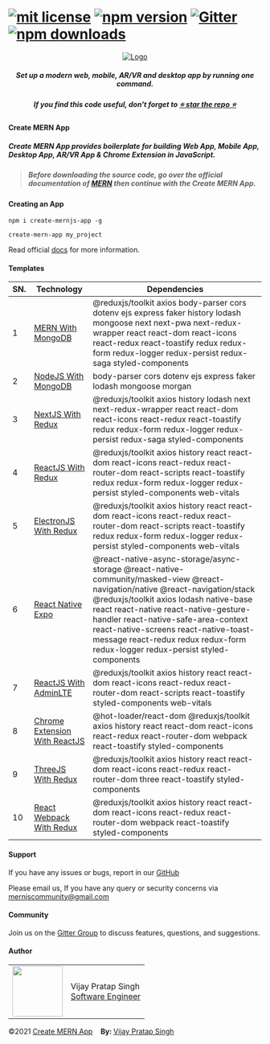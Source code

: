 # [![mit license](https://img.shields.io/github/license/mernjs/create-mern-app)](https://github.com/mernjs/create-mern-app/blob/master/LICENSE) [![npm version](https://img.shields.io/npm/v/create-mernjs-app)](https://www.npmjs.com/package/create-mernjs-app) [![Gitter](https://badges.gitter.im/mernjs/mernjs.svg)](https://gitter.im/mernjs/mernjs-community) [![npm downloads](https://img.shields.io/npm/dy/create-mernjs-app)](https://www.npmjs.com/package/create-mernjs-app)

<p align="center">
  <a target="_blank" href="https://mernjs.github.io/create-mern-app" rel="noopener">
 <img src="https://mernjs.github.io/create-mern-app/assets/logo1.png" alt="Logo"></a>
</p>
<h5 align="center">Set up a modern web, mobile, AR/VR and desktop app by running one command.</h5>

<h5 align="center">
If you find this code useful, don't forget to <a target="_blank" href="https://github.com/mernjs/create-mern-app" rel="noopener">⭐ star the repo ⭐</a> 
</h5>

<h4>Create MERN App</h4>
<h5>Create MERN App provides boilerplate for building Web App, Mobile App, Desktop App, AR/VR App & Chrome Extension in JavaScript.</h5>

<blockquote>
<h5>
Before downloading the source code, go over the official documentation of <a target="_blank" href="https://mernjs.github.io/create-mern-app/mern-roadmap" rel="noopener">MERN</a>  then continue with the Create MERN App.
</h5>
</blockquote>

<h4>Creating an App</h4>

```
npm i create-mernjs-app -g 
```

```
create-mern-app my_project  
```

Read official [docs](https://mernjs.github.io/create-mern-app) for more information.

<h4>Templates</h4>

| SN. | Technology | Dependencies |
| ------ | ------ | ------ |
| 1 | [MERN With MongoDB](https://github.com/mernjs/create-mern-app/tree/master/templates/mern-with-mongodb) | @reduxjs/toolkit axios body-parser cors dotenv ejs express faker history lodash mongoose next next-pwa next-redux-wrapper react react-dom react-icons react-redux react-toastify redux redux-form redux-logger redux-persist redux-saga styled-components |
| 2 | [NodeJS With MongoDB](https://github.com/mernjs/create-mern-app/tree/master/templates/nodejs-with-mongodb) | body-parser cors dotenv ejs express faker lodash mongoose morgan |
| 3 | [NextJS With Redux](https://github.com/mernjs/create-mern-app/tree/master/templates/nextjs-with-redux) | @reduxjs/toolkit axios history lodash next next-redux-wrapper react react-dom react-icons react-redux react-toastify redux redux-form redux-logger redux-persist redux-saga styled-components |
| 4 | [ReactJS With Redux](https://github.com/mernjs/create-mern-app/tree/master/templates/reactjs-with-redux) | @reduxjs/toolkit axios history react react-dom react-icons react-redux react-router-dom react-scripts react-toastify redux redux-form redux-logger redux-persist styled-components web-vitals |
| 5 | [ElectronJS With Redux](https://github.com/mernjs/create-mern-app/tree/master/templates/electronjs-with-redux) | @reduxjs/toolkit axios history react react-dom react-icons react-redux react-router-dom react-scripts react-toastify redux redux-form redux-logger redux-persist styled-components web-vitals |
| 6 | [React Native Expo](https://github.com/mernjs/create-mern-app/tree/master/templates/react-native-with-expo) | @react-native-async-storage/async-storage @react-native-community/masked-view @react-navigation/native @react-navigation/stack @reduxjs/toolkit axios lodash native-base react react-native react-native-gesture-handler react-native-safe-area-context react-native-screens react-native-toast-message react-redux redux redux-form redux-logger redux-persist styled-components |
| 7 | [ReactJS With AdminLTE](https://github.com/mernjs/create-mern-app/tree/master/templates/reactjs-with-adminlte) | @reduxjs/toolkit axios history react react-dom react-icons react-redux react-router-dom react-scripts react-toastify styled-components web-vitals |
| 8 | [Chrome Extension With ReactJS](https://github.com/mernjs/create-mern-app/tree/master/templates/chrome-extension-with-reactjs) | @hot-loader/react-dom @reduxjs/toolkit axios history react react-dom react-icons react-redux react-router-dom webpack react-toastify styled-components |
| 9 | [ThreeJS With Redux](https://github.com/mernjs/create-mern-app/tree/master/templates/threejs-ar-vr-with-redux) | @reduxjs/toolkit axios history react react-dom react-icons react-redux react-router-dom three react-toastify styled-components |
| 10 | [React Webpack With Redux](https://github.com/mernjs/create-mern-app/tree/master/templates/react-webpack-with-redux) | @reduxjs/toolkit axios history react react-dom react-icons react-redux react-router-dom webpack react-toastify styled-components |

<h4>Support</h4>

If you have any issues or bugs, report in our [GitHub](https://github.com/mernjs/create-mern-app/issues)

Please email us, If you have any query or security concerns via mernjscommunity@gmail.com

<h4>Community</h4>

Join us on the [Gitter Group](https://gitter.im/mernjs/mernjs-community) to discuss features, questions, and suggestions.

<h4>Author</h4>
<table>
  <tr>
    <td>
      <img src="https://2.gravatar.com/avatar/bd913f88dce5db0cc64d85d9c486ccfd?s=100&d=mm" width="100">
    </td>
    <td>
      Vijay Pratap Singh<br />
      <a href="https://www.linkedin.com/in/vprtsingh">Software Engineer</a><br />
    </td>
  </tr>
</table>

<p style="margin-left: '30px', margin-right: '30px'"><span style="text-align: 'left'">©2021 <a href="https://github.com/mernjs/create-mern-app/blob/master/LICENSE" target="_blank"> Create MERN App</a></span>&nbsp;&nbsp;&nbsp;&nbsp;<span style="float: 'right'"><b>By: </b> <a href="https://vijay-pratap-singh.netlify.app" target="_blank"> Vijay Pratap Singh</a></span></p>
